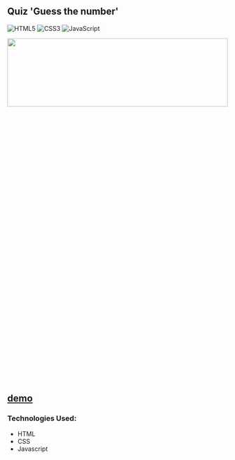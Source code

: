 ## Quiz 'Guess the number'

![HTML5](https://img.shields.io/badge/html5-%23E34F26.svg?style=for-the-badge&logo=html5&logoColor=white)
![CSS3](https://img.shields.io/badge/css3-%231572B6.svg?style=for-the-badge&logo=css3&logoColor=white)
![JavaScript](https://img.shields.io/badge/javascript-%23323330.svg?style=for-the-badge&logo=javascript&logoColor=%23F7DF1E)

<div align="center"><img src="https://github.com/juliaDooby/Guess-the-number/blob/main/QuizShot.JPG" width="100%" height="20%"></img></div>

[demo](https://juliadooby.github.io/Guess-the-number/)
---

### Technologies Used:

* HTML
* CSS
* Javascript 

